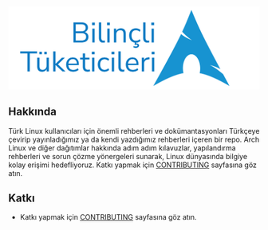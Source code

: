 ![banner](docs/images/banner.svg)

## Hakkında

Türk Linux kullanıcıları için önemli rehberleri ve dokümantasyonları Türkçeye çevirip yayınladığımız ya da kendi yazdığımız rehberleri içeren bir repo. Arch Linux ve diğer dağıtımlar hakkında adım adım kılavuzlar, yapılandırma rehberleri ve sorun çözme yönergeleri sunarak, Linux dünyasında bilgiye kolay erişimi hedefliyoruz. Katkı yapmak için [CONTRIBUTING](CONTRIBUTING.md) sayfasına göz atın.

## Katkı

- Katkı yapmak için [CONTRIBUTING](CONTRIBUTING.md) sayfasına göz atın.

